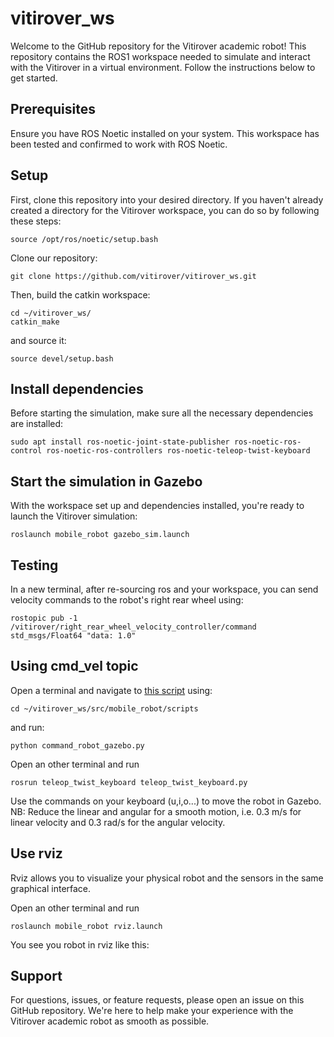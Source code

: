 # vitirover_ws

Welcome to the GitHub repository for the Vitirover academic robot! This repository contains the ROS1 workspace needed to simulate and interact with the Vitirover in a virtual environment. Follow the instructions below to get started.

## Prerequisites

Ensure you have ROS Noetic installed on your system. This workspace has been tested and confirmed to work with ROS Noetic.

## Setup

First, clone this repository into your desired directory. If you haven't already created a directory for the Vitirover workspace, you can do so by following these steps:

```
source /opt/ros/noetic/setup.bash
```

Clone our repository:
```
git clone https://github.com/vitirover/vitirover_ws.git
```

Then, build the catkin workspace:
```
cd ~/vitirover_ws/
catkin_make
```
and source it:

```
source devel/setup.bash
```

## Install dependencies

Before starting the simulation, make sure all the necessary dependencies are installed:
```
sudo apt install ros-noetic-joint-state-publisher ros-noetic-ros-control ros-noetic-ros-controllers ros-noetic-teleop-twist-keyboard
```

## Start the simulation in Gazebo
With the workspace set up and dependencies installed, you're ready to launch the Vitirover simulation:
```
roslaunch mobile_robot gazebo_sim.launch
```

## Testing
In a new terminal, after re-sourcing ros and your workspace, you can send velocity commands to the robot's right rear wheel using:

```
rostopic pub -1 /vitirover/right_rear_wheel_velocity_controller/command std_msgs/Float64 "data: 1.0"
```
## Using cmd_vel topic 

Open a terminal and navigate to [this script](/src/mobile_robot/scripts/command_robot_gazebo.py) using:
```
cd ~/vitirover_ws/src/mobile_robot/scripts
```

and run:
```
python command_robot_gazebo.py
```

Open an other terminal and run 
```
rosrun teleop_twist_keyboard teleop_twist_keyboard.py
```

Use the commands on your keyboard (u,i,o...) to move the robot in Gazebo. 
NB: Reduce the linear and angular for a smooth motion, i.e. 0.3 m/s for linear velocity and 0.3 rad/s for the angular velocity.

## Use rviz

Rviz allows you to visualize your physical robot and the sensors in the same graphical interface.


Open an other terminal and run 
```
roslaunch mobile_robot rviz.launch
```

You see you robot in rviz like this:



## Support

For questions, issues, or feature requests, please open an issue on this GitHub repository. We're here to help make your experience with the Vitirover academic robot as smooth as possible.
